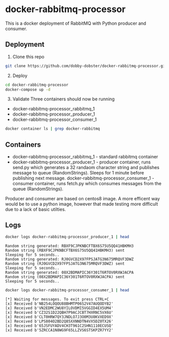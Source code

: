 # docker-rabbitmq-processor

This is a docker deployment of RabbitMQ with Python producer and consumer.

## Deployment

1. Clone this repo
```bash
git clone https://github.com/dobby-dobster/docker-rabbitmq-processor.git
```
2. Deploy
```bash
cd docker-rabbitmq-processor
docker-compose up -d
```
3. Validate
Three containers should now be running
  - docker-rabbitmq-processor_rabbitmq_1
  - docker-rabbitmq-processor_producer_1
  - docker-rabbitmq-processor_consumer_1
```bash
docker container ls | grep docker-rabbitmq
```

## Containers
- docker-rabbitmq-processor_rabbitmq_1 - standard rabbitmq container
- docker-rabbitmq-processor_producer_1 - producer container, runs send.py which generates a 32 randaom character string and publishes message to queue (RandomStrings). Sleeps for 1 minute before publishing next message.
docker-rabbitmq-processor_consumer_1 - consumer container, runs fetch.py which consumes messages from the queue (RandomStrings).

Producer and consumer are based on centos8 image. A more efficent way would be to use a python image, however that made testing more difficult due to a lack of basic utilties. 

## Logs
```bash
docker logs docker-rabbitmq-processor_producer_1 | head
```
```
Random string generated: RBXF9CJPKNBCFTBX6S75U5QQ41HBKMH3
Random string (RBXF9CJPKNBCFTBX6S75U5QQ41HBKMH3) sent
Sleeping for 5 seconds..
Random string generated: RJ0GVCD2X97FPSJATG3N675MRQVF3DWZ
Random string (RJ0GVCD2X97FPSJATG3N675MRQVF3DWZ) sent
Sleeping for 5 seconds..
Random string generated: 08X2BDMAPIC36Y301T6RTOV0RXWJACPA
Random string (08X2BDMAPIC36Y301T6RTOV0RXWJACPA) sent
Sleeping for 5 seconds..
```
```bash
docker logs docker-rabbitmq-processor_consumer_1 | head
```
```
[*] Waiting for messages. To exit press CTRL+C
[x] Received b'NB254LOQOU88BHMTP06S2V47AUQODYB2'
[x] Received b'VN2EDMC2WU8YILOVDMI5VGGID4EX5UM4'
[x] Received b'CZ32S1D22QBH7P9ACJCBT7HXRNC5VX6U'
[x] Received b'CLT0HRW7QY3JNDLO7J3O0M3U8KVXED9X'
[x] Received b'LPS804O2BD2Q85XXNNDTN4VX5DZ0TX26'
[x] Received b'65JSFUYADV4CH3T961C2SHN1110ECUSQ'
[x] Received b'5ZRCCA1N8WG9F65LLZVS6STSKPZR7YY2'
```
